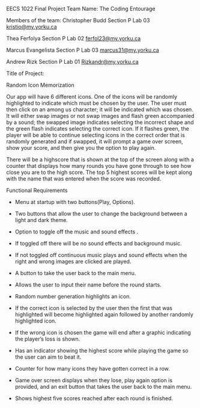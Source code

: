 EECS 1022 Final Project
Team Name:
The Coding Entourage

Members of the team:
Christopher Budd
Section P Lab 03
kristio@my.yorku.ca

Thea Ferfolya
Section P Lab 02
ferfol23@my.yorku.ca

Marcus Evangelista
Section P Lab 03
marcus31@my.yorku.ca

Andrew Rizk
Section P Lab 01
Rizkandr@my.yorku.ca



Title of Project:

Random Icon Memorization

Our app will have 6 different icons. One of the icons will be randomly highlighted to indicate which must be chosen by the user. The user must then click on an among us character; it will be indicated which was chosen. It will either swap images or not swap images and flash green accompanied by a sound; the swapped image indicates selecting the incorrect shape and the green flash indicates selecting the correct icon. If it flashes green, the player will be able to continue selecting icons in the correct order that is randomly generated and if swapped, it will prompt a game over screen, show your score, and then give you the option to play again. 

There will be a highscore that is shown at the top of the screen along with a counter that displays how many rounds you have gone through to see how close you are to the high score. The top 5 highest scores will be kept along with the name that was entered when the score was recorded.


Functional Requirements 

- Menu at startup with two buttons(Play, Options).

- Two buttons that allow the user to change the background between a light and dark theme.

- Option to toggle off the music and sound effects .

- If toggled off there will be no sound effects and background music.

- If not toggled off continuous music plays and sound effects when the right and wrong images are clicked are played.

- A button to take the user back to the main menu.

- Allows the user to input their name before the round starts.

- Random number generation highlights an icon.

- If the correct icon is selected by the user then the first that was highlighted will become highlighted again followed by another randomly highlighted icon.

- If the wrong icon is chosen the game will end after a graphic indicating the player’s loss is shown.

- Has an indicator showing the highest score while playing the game so the user can aim to beat it.

- Counter for how many icons they have gotten correct in a row.

- Game over screen displays when they lose, play again option is provided, and an exit button that takes the user back to the main menu. 

- Shows highest five scores reached after each round is finished.






